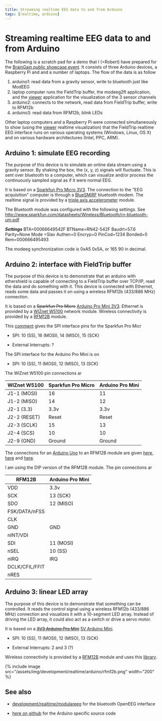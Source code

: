 ```yaml
---
title: Streaming realtime EEG data to and from Arduino
tags: [realtime, arduino]
---
```


# Streaming realtime EEG data to and from Arduino

The following is a scratch pad for a demo that I (=Robert) have prepared for the [BrainGain public showcase event](https://twitter.com/intent/user?screen_name=BrainGain_NL). It consists of three Arduino devices, a Raspberry Pi and and a number of laptops. The flow of the data is as follow

1.  arduino1: read data from a gravity sensor, write to bluetooth just like ModEEG
2.  laptop computer runs the FieldTrip buffer, the modeeg2ft application, and the [viewer](/development/realtime/viewer) application for the visualization of the 3 sensor channels
3.  arduino2: connects to the network, read data from FieldTrip buffer, write to RFM12b
4.  arduino3: read data from RFM12b, blink LEDs

Other laptop computers and a Raspberry Pi were connected simultaneously to show (using the [viewer](/development/realtime/viewer) realtime visualization) that the FieldTrip realtime EEG interface runs on various operating systems (Windows, Linux, OS X) and on various hardware architectures (Intel, PPC, ARM).

## Arduino 1: simulate EEG recording

The purpose of this device is to simulate an online data stream using a gravity sensor. By shaking the box, the (x, y, z) signals will fluctuate. This is sent over bluetooth to a computer, which can visualize and/or process the continuously sampled signal as if it were normal EEG.

It is based on a [Sparkfun Pro Micro 3V3](https://www.sparkfun.com/products/10999). The connection to the "EEG acquisition" computer is through a [BlueSMiRF](https://www.sparkfun.com/products/10269) bluetooth modem. The realtime signal is provided by a [triple axis accelerometer](https://www.sparkfun.com/products/9652) module.

The Bluetooth module was configured with the following settings. See http://www.sparkfun.com/datasheets/Wireless/Bluetooth/rn-bluetooth-um.pdf

**_Settings_**
BTA=00066649542F
BTName=RN42-542F
Baudrt=57.6
Parity=None
Mode =Slav
Authen=0
Encryp=0
PinCod=1234
Bonded=0
Rem=000666495493

The modeeg synchronization code is 0xA5 0x5A, or 165 90 in decimal.

## Arduino 2: interface with FieldTrip buffer

The purpose of this device is to demonstrate that an arduino with ethershield is capable of connecting to a FieldTrip buffer over TCP/IP, read the data and do something with it. This device is connected with Ethernet, reads some data and passes it on using a wireless RFM12b (433/886 MHz) connection.

It is based on a ~~Sparkfun Pro Micro~~ [Arduino Pro Mini 3V3](http://arduino.cc/en/Main/ArduinoBoardProMini). Ethernet is provided by a [WIZnet W5100](https://www.sparkfun.com/products/9473) network module. Wireless connectivity is provided by a [RFM12B](https://www.sparkfun.com/products/9582) module.

This [comment](https://forum.sparkfun.com/viewtopic.php?f=32&t=32037#p152780) gives the SPI interface pins for the Sparkfun Pro Micr

- SPI: 10 (SS), 16 (MOSI), 14 (MISO), 15 (SCK)

- External Interrupts: ?

The SPI interface for the Arduino Pro Mini is on

- SPI: 10 (SS), 11 (MOSI), 12 (MISO), 13 (SCK)

The WIZnet W5100 pin connections ar

| WIZnet W5100 | Sparkfun Pro Micro | Arduino Pro Mini |
| ------------ | ------------------ | ---------------- |
| J1-1 (MOSI)  | 16                 | 11               |
| J1-2 (MISO)  | 14                 | 12               |
| J2-1 (3.3)   | 3.3v               | 3.3v             |
| J2-2 (RESET) | Reset              | Reset            |
| J2-3 (SCLK)  | 15                 | 13               |
| J2-4 (SCS)   | 10                 | 10               |
| J2-9 (GND)   | Ground             | Ground           |

The connections for an [Arduino Uno](http://arduino.cc/en/Main/ArduinoBoardUno) to an RFM12B module are given [here](http://openenergymonitor.org/emon/sites/default/files/Cookbook_RFM12B_connections.png), [here](http://jeelabs.org/2009/02/10/rfm12b-library-for-arduino) and [here](http://blog.strobotics.com.au/2008/06/17/rfm12-tutorial-part2).

I am using the DIP version of the RFM12B module. The pin connections ar

| RFM12B         | Arduino Pro Mini |
| -------------- | ---------------- |
| VDD            | 3.3v             |
| SCK            | 13 (SCK)         |
| SDO            | 12 (MISO)        |
| FSK/DATA/nFSS  |                  |
| CLK            |                  |
| GND            | GND              |
| nINT/VDI       |                  |
| SDI            | 11 (MOSI)        |
| nSEL           | 10 (SS)          |
| nIRQ           | IRQ              |
| DCLK/CFIL/FFIT |                  |
| nRES           |                  |

## Arduino 3: linear LED array

The purpose of this device is to demonstrate that something can be controlled. It reads the control signal using a wireless RFM12b (433/886 MHz) connection and visualizes it with a 10-segment LED array. Instead of driving the LED array, it could also act as a switch or drive a servo motor.

It is based on a ~~[3V3 Arduino Pro Mini](http://arduino.cc/en/Main/ArduinoBoardProMini)~~ [5V Arduino Mini](http://arduino.cc/en/Main/ArduinoBoardMini).

- SPI: 10 (SS), 11 (MOSI), 12 (MISO), 13 (SCK)

- External Interrupts: 2 and 3 (?)

Wireless connectivity is provided by a [RFM12B](https://www.sparkfun.com/products/9582) module and uses this [library](http://jeelabs.net/pub/docs/jeelib/RF12_8cpp.html).

{% include image src="/assets/img/development/realtime/arduino/rfm12b.png" width="200" %}

## See also

- [development/realtime/modulareeg](/development/realtime/modulareeg) for the bluetooth OpenEEG interface

- [here on github](https://github.com/fieldtrip/fieldtrip/tree/master/realtime/src/arduino) for the Arduino specific source code
